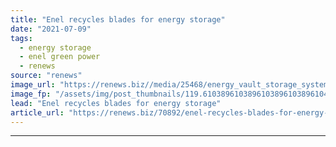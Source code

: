 ```yaml
---
title: "Enel recycles blades for energy storage"
date: "2021-07-09"
tags: 
  - energy storage
  - enel green power
  - renews
source: "renews"
image_url: "https://renews.biz//media/25468/energy_vault_storage_system_credit_enel_green_power.jpeg?mode=crop&width=770&heightratio=0.6103896103896103896103896104&slimmage=true"
image_fp: "/assets/img/post_thumbnails/119.6103896103896103896103896104&slimmage=true"
lead: "Enel recycles blades for energy storage"
article_url: "https://renews.biz/70892/enel-recycles-blades-for-energy-storage/"
---
```


---
